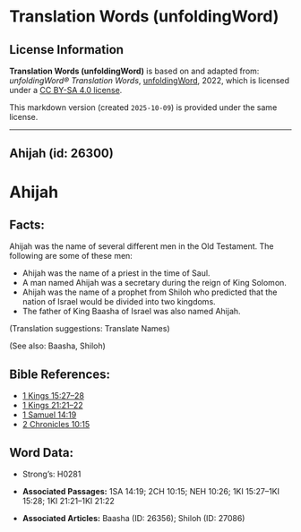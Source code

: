 # Translation Words (unfoldingWord)

## License Information

**Translation Words (unfoldingWord)** is based on and adapted from: _unfoldingWord® Translation Words_, [unfoldingWord](https://unfoldingword.org/utw), 2022, which is licensed under a [CC BY-SA 4.0 license](https://creativecommons.org/licenses/by-sa/4.0/legalcode.en).

This markdown version (created `2025-10-09`) is provided under the same license.



--------------------------------

## Ahijah (id: 26300)

Ahijah
======

Facts:
------

Ahijah was the name of several different men in the Old Testament. The following are some of these men:

* Ahijah was the name of a priest in the time of Saul.
* A man named Ahijah was a secretary during the reign of King Solomon.
* Ahijah was the name of a prophet from Shiloh who predicted that the nation of Israel would be divided into two kingdoms.
* The father of King Baasha of Israel was also named Ahijah.

(Translation suggestions: Translate Names)

(See also: Baasha, Shiloh)

Bible References:
-----------------

* [1 Kings 15:27–28](https://ref.ly/1Kgs15:27-1Kgs15:28)
* [1 Kings 21:21–22](https://ref.ly/1Kgs21:21-1Kgs21:22)
* [1 Samuel 14:19](https://ref.ly/1Sam14:19)
* [2 Chronicles 10:15](https://ref.ly/2Chr10:15)

Word Data:
----------

* Strong’s: H0281

* **Associated Passages:** 1SA 14:19; 2CH 10:15; NEH 10:26; 1KI 15:27–1KI 15:28; 1KI 21:21–1KI 21:22
* **Associated Articles:** Baasha (ID: 26356); Shiloh (ID: 27086)

